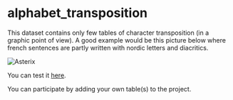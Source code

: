 # alphabet_transposition

This dataset contains only few tables of character transposition (in a graphic point of view). A good example would be this picture below where french sentences are partly written with nordic letters and diacritics.

![Asterix](https://user-images.githubusercontent.com/17986933/211218149-051185aa-6fa5-4e5f-8b35-3e3fbce5a87b.jpg)

You can test it [here](https://racine.pro/projets/russify).

You can participate by adding your own table(s) to the project.
